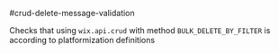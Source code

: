 #crud-delete-message-validation

Checks that using `wix.api.crud` with method `BULK_DELETE_BY_FILTER` is according to platformization definitions
